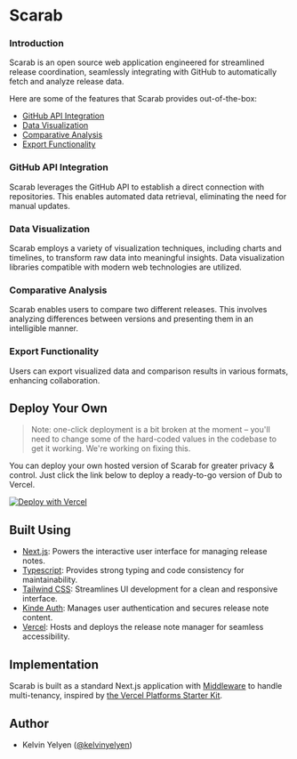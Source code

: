 # Scarab
### Introduction
Scarab is an open source web application engineered for streamlined release coordination, seamlessly integrating with GitHub to automatically fetch and analyze release data.

Here are some of the features that Scarab provides out-of-the-box:
- [GitHub API Integration](#github-api-integration)
- [Data Visualization](#data-visualization)
- [Comparative Analysis](#comparative-analysis)
- [Export Functionality](#export-functionality)

### GitHub API Integration

Scarab leverages the GitHub API to establish a direct connection with repositories. This enables automated data retrieval, eliminating the need for manual updates.

### Data Visualization

Scarab employs a variety of visualization techniques, including charts and timelines, to transform raw data into meaningful insights. Data visualization libraries compatible with modern web technologies are utilized.

### Comparative Analysis

Scarab enables users to compare two different releases. This involves analyzing differences between versions and presenting them in an intelligible manner.

### Export Functionality

Users can export visualized data and comparison results in various formats, enhancing collaboration.


## Deploy Your Own

> Note: one-click deployment is a bit broken at the moment – you'll need to change some of the hard-coded values in the codebase to get it working. We're working on fixing this.

You can deploy your own hosted version of Scarab for greater privacy & control. Just click the link below to deploy a ready-to-go version of Dub to Vercel.

[![Deploy with Vercel](https://vercel.com/button)]()

## Built Using
- [Next.js](https://nextjs.org/): Powers the interactive user interface for managing release notes.
- [Typescript](https://www.typescriptlang.org/): Provides strong typing and code consistency for maintainability.
- [Tailwind CSS](https://tailwindcss.com/): Streamlines UI development for a clean and responsive interface.
- [Kinde Auth](https://kinde.com/): Manages user authentication and secures release note content.
- [Vercel](https://vercel.com/): Hosts and deploys the release note manager for seamless accessibility.


## Implementation

Scarab is built as a standard Next.js application with [Middleware](https://nextjs.org/docs/advanced-features/middleware) to handle multi-tenancy, inspired by [the Vercel Platforms Starter Kit](https://github.com/vercel/platforms).

## Author

- Kelvin Yelyen ([@kelvinyelyen](https://twitter.com/kelvinyelyen))

